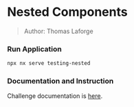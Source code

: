 # Nested Components

> Author: Thomas Laforge

### Run Application

```bash
npx nx serve testing-nested
```

### Documentation and Instruction

Challenge documentation is [here](https://angular-challenges.vercel.app/challenges/testing/18-nested-comp/).
